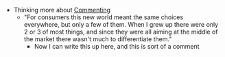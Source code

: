 - Thinking more about [Commenting](<Commenting.md>)
    - "For consumers this new world meant the same choices everywhere, but only a few of them. When I grew up there were only 2 or 3 of most things, and since they were all aiming at the middle of the market there wasn't much to differentiate them."
        - Now I can write this up here, and this is sort of a comment
